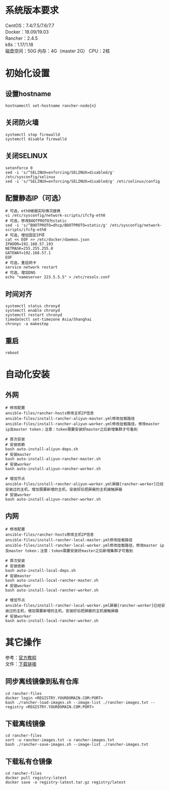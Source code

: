 # 系统版本要求
CentOS：7.4/7.5/7.6/7.7  
Docker：18.09/19.03  
Rancher：2.4.5  
k8s：1.17/1.18  
磁盘空间：50G
内存：4G（master 2G）
CPU：2核
# 初始化设置
## 设置hostname
```shell
hostnamectl set-hostname rancher-node{n}
```
## 关闭防火墙
```shell
systemctl stop firewalld
systemctl disable firewalld
```
## 关闭SELINUX
```shell
setenforce 0
sed -i 's/^SELINUX=enforcing/SELINUX=disabled/g' /etc/sysconfig/selinux
sed -i 's/^SELINUX=enforcing/SELINUX=disabled/g' /etc/selinux/config
```
## 配置静态IP（可选）
```shell
# 可选，eth0根据实际情况替换
vi /etc/sysconfig/network-scripts/ifcfg-eth0
# 可选，修改BOOTPROTO为static
sed -i 's/^BOOTPROTO=dhcp/BOOTPROTO=static/g' /etc/sysconfig/network-scripts/ifcfg-eth0
# 可选，增加固定IP项
cat << EOF >> /etc/docker/daemon.json
IPADDR=192.168.57.193
NETMASK=255.255.255.0
GATEWAY=192.168.57.1
EOF
# 可选，重启网卡
service network restart
# 可选，增加DNS
echo "nameserver 223.5.5.5" > /etc/resolv.conf
```
## 时间对齐
```shell
systemctl status chronyd 
systemctl enable chronyd
systemctl restart chronyd
timedatectl set-timezone Asia/Shanghai
chronyc -a makestep
```
## 重启
```shell
reboot
```
# 自动化安装
## 外网
```shell
# 修改配置
ansible-files/rancher-hosts修改主机IP信息
ansible-files/install-rancher-aliyun-master.yml修改挂载路径
ansible-files/install-rancher-aliyun-worker.yml修改挂载路径，修改master ip及master token；注意：token需要安装好master之后新增集群才可看到

# 首次安装
# 安装依赖
bash auto-install-aliyun-deps.sh
# 安装master
bash auto-install-aliyun-rancher-master.sh
# 安装worker
bash auto-install-aliyun-rancher-worker.sh

# 增加节点
ansible-files/install-rancher-aliyun-worker.yml屏蔽[rancher-worker]已经安装过的主机，增加需要新增的主机，安装好后把屏蔽的主机接触屏蔽
# 安装worker
bash auto-install-aliyun-rancher-worker.sh
```
## 内网
```shell
# 修改配置
ansible-files/rancher-hosts修改主机IP信息
ansible-files/install-rancher-local-master.yml修改挂载路径
ansible-files/install-rancher-local-worker.yml修改挂载路径，修改master ip及master token；注意：token需要安装好master之后新增集群才可看到

# 首次安装
# 安装依赖
bash auto-install-local-deps.sh
# 安装master
bash auto-install-local-rancher-master.sh
# 安装worker
bash auto-install-local-rancher-worker.sh

# 增加节点
ansible-files/install-rancher-local-worker.yml屏蔽[rancher-worker]已经安装过的主机，增加需要新增的主机，安装好后把屏蔽的主机接触屏蔽
# 安装worker
bash auto-install-local-rancher-worker.sh
```
# 其它操作
参考：[官方教程](https://rancher2.docs.rancher.cn/docs/installation/other-installation-methods/air-gap/populate-private-registry/_index)  
文件：[下载链接](https://github.com/rancher/rancher/releases)
## 同步离线镜像到私有仓库
```shell
cd rancher-files
docker login <REGISTRY.YOURDOMAIN.COM:PORT>
bash ./rancher-load-images.sh --image-list ./rancher-images.txt --registry <REGISTRY.YOURDOMAIN.COM:PORT>
```
## 下载离线镜像
```shell
cd rancher-files
sort -u rancher-images.txt -o rancher-images.txt
bash ./rancher-save-images.sh --image-list ./rancher-images.txt
```
## 下载私有仓镜像
```shell
cd rancher-files
docker pull registry:latest
docker save -o registry-latest.tar.gz registry/latest
```
